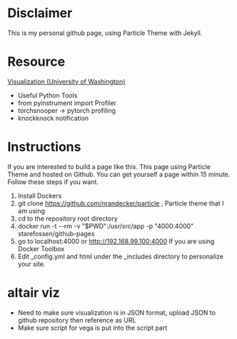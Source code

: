 #  Disclaimer

This is my personal github page, using Particle Theme with Jekyll.

# Resource

[Visualization (University of Washington)](https://observablehq.com/collection/@uwdata/visualization-curriculum)

* Useful Python Tools
* from pyinstrument import Profiler
* torchsnooper -> pytorch profiling
* knockknock notification

# Instructions

If you are interested to build a page like this. This page using Particle Theme and hosted on Github. You can get yourself a page within 15 minute. Follow these steps if you want.

1. Install Dockers
2. git clone https://github.com/nrandecker/particle , Particle theme that I am using 
3. cd to the repository root directory
4. 	docker run -t --rm -v "$PWD":/usr/src/app -p "4000:4000" starefossen/github-pages
5. go to localhost:4000 or http://192.168.99.100:4000	If you are using Docker Toolbox
6. Edit _config.yml and html under the _includes directory to personalize your site.


# altair viz
* Need to make sure visualization is in JSON format, upload JSON to github repository then reference as URL
* Make sure script for vega is put into the script part
